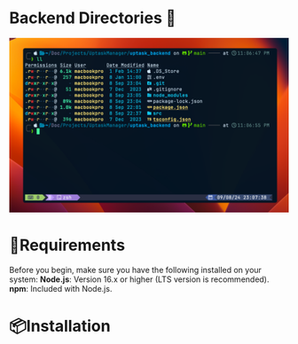 # Backend Directories 🔭

![backend_directories.png](./public/backend_directories.png)

# 💠Requirements

Before you begin, make sure you have the following installed on your system:
**Node.js**: Version 16.x or higher (LTS version is recommended).
**npm**: Included with Node.js.

# 📦Installation
